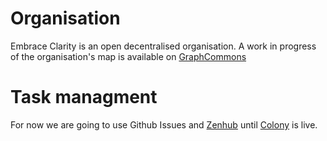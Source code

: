 # Organisation

Embrace Clarity is an open decentralised organisation. A work in progress of the organisation's map is available on [GraphCommons](https://graphcommons.com/graphs/3090cc3d-533f-4e30-8e2d-3ccd72102b5f)

# Task managment

For now we are going to use Github Issues and [Zenhub](http://zenhub.com) until [Colony](https://colony.io) is live.
